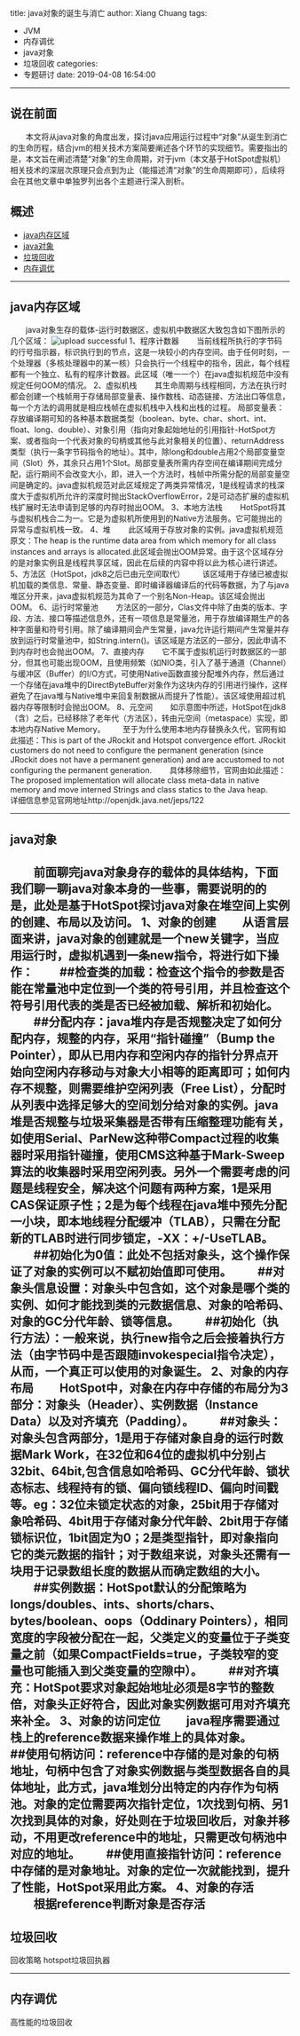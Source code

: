 title: java对象的诞生与消亡
author: Xiang Chuang
tags:
  - JVM
  - 内存调优
  - java对象
  - 垃圾回收
categories:
  - 专题研讨
date: 2019-04-08 16:54:00
---
## 说在前面
&emsp;&emsp;本文将从java对象的角度出发，探讨java应用运行过程中“对象”从诞生到消亡的生命历程，结合jvm的相关技术方案简要阐述各个环节的实现细节。需要指出的是，本文旨在阐述清楚“对象”的生命周期，对于jvm（本文基于HotSpot虚拟机）相关技术的深层次原理只会点到为止（能描述清“对象”的生命周期即可），后续将会在其他文章中单独罗列出各个主题进行深入剖析。

## 概述
+ [java内存区域](#partI)
+ [java对象](#partII)
+ [垃圾回收](#partIII)
+ [内存调优](#partIV)

----------------------------------

## java内存区域
&emsp;&emsp;java对象生存的载体-运行时数据区，虚拟机中数据区大致包含如下图所示的几个区域： 
![upload successful](\images\pasted-74.png)
1、程序计数器
&emsp;&emsp;当前线程所执行的字节码的行号指示器，标识执行到的节点，这是一块较小的内存空间。由于任何时刻，一个处理器（多核处理器中的某一核）只会执行一个线程中的指令，因此，每个线程都有一个独立、私有的程序计数器。此区域（唯一一个）在java虚拟机规范中没有规定任何OOM的情况。
2、虚拟机栈
&emsp;&emsp;其生命周期与线程相同，方法在执行时都会创建一个栈帧用于存储局部变量表、操作数栈、动态链接、方法出口等信息，每一个方法的调用就是相应栈帧在虚拟机栈中入栈和出栈的过程。
局部变量表：存放编译期可知的各种基本数据类型（boolean、byte、char、short、int、float、long、double）、对象引用（指向对象起始地址的引用指针-HotSpot方案、或者指向一个代表对象的句柄或其他与此对象相关的位置）、returnAddress类型（执行一条字节码指令的地址）。其中，除long和double占用2个局部变量空间（Slot）外，其余只占用1个Slot。局部变量表所需内存空间在编译期间完成分配，运行期间不会改变大小，即，进入一个方法时，栈帧中所需分配的局部变量空间是确定的。java虚拟机规范对此区域规定了两类异常情况，1是线程请求的栈深度大于虚拟机所允许的深度时抛出StackOverflowError，2是可动态扩展的虚拟机栈扩展时无法申请到足够的内存时抛出OOM。
3、本地方法栈
&emsp;&emsp;HotSpot将其与虚拟机栈合二为一。它是为虚拟机所使用到的Native方法服务。它可能抛出的异常与虚拟机栈一致。
4、堆
&emsp;&emsp;此区域用于存放对象的实例。java虚拟机规范原文：The heap is the runtime data area from which memory for all class instances and arrays is allocated.此区域会抛出OOM异常。由于这个区域存分的是对象实例且是线程共享区域，因此在后续的内容中将以此为核心进行讲述。
5、方法区（HotSpot，jdk8之后已由元空间取代）
&emsp;&emsp;该区域用于存储已被虚拟机加载的类信息、常量、静态变量、即时编译器编译后的代码等数据，为了与java堆区分开来，java虚拟机规范为其命了一个别名Non-Heap。该区域会抛出OOM。
6、运行时常量池
&emsp;&emsp;方法区的一部分，Clas文件中除了由类的版本、字段、方法、接口等描述信息外，还有一项信息是常量池，用于存放编译期生产的各种字面量和符号引用。除了编译期间会产生常量，java允许运行期间产生常量并存放到运行时常量池中，如String.intern()。该区域是方法区的一部分，因此申请不到内存时也会抛出OOM。
7、直接内存
&emsp;&emsp;它不属于虚拟机运行时数据区的一部分，但其也可能出现OOM，且使用频繁（如NIO类，引入了基于通道（Channel）与缓冲区（Buffer）的I/O方式，可使用Native函数直接分配堆外内存，然后通过一个存储在java堆中的DirectByteBuffer对象作为这块内存的引用进行操作，这样避免了在java堆与Native堆中来回复制数据从而提升了性能）。该区域使用超过机器内存等限制时会抛出OOM。
8、元空间
&emsp;&emsp;如示意图中所述，HotSpot在jdk8（含）之后，已经移除了老年代（方法区），转由元空间（metaspace）实现，即本地内存Native Memory。
&emsp;&emsp;至于为什么使用本地内存替换永久代，官网有如此描述：This is part of the JRockit and Hotspot convergence effort. JRockit customers do not need to configure the permanent generation (since JRockit does not have a permanent generation) and are accustomed to not configuring the permanent generation.
&emsp;&emsp;具体移除细节，官网由如此描述：The proposed implementation will allocate class meta-data in native memory and move interned Strings and class statics to the Java heap.
&emsp;&emsp;详细信息参见官网地址http://openjdk.java.net/jeps/122

----------------------------------

## java对象
 
&emsp;&emsp;前面聊完java对象身存的载体的具体结构，下面我们聊一聊java对象本身的一些事，需要说明的的是，此处是基于HotSpot探讨java对象在堆空间上实例的创建、布局以及访问。
1、对象的创建
&emsp;&emsp;从语言层面来讲，java对象的创建就是一个new关键字，当应用运行时，虚拟机遇到一条new指令，将进行如下操作：
&emsp;&emsp;##检查类的加载：检查这个指令的参数是否能在常量池中定位到一个类的符号引用，并且检查这个符号引用代表的类是否已经被加载、解析和初始化。
&emsp;&emsp;##分配内存：java堆内存是否规整决定了如何分配内存，规整的内存，采用“指针碰撞”（Bump the Pointer），即从已用内存和空闲内存的指针分界点开始向空闲内存移动与对象大小相等的距离即可；如何内存不规整，则需要维护空闲列表（Free List），分配时从列表中选择足够大的空间划分给对象的实例。java堆是否规整与垃圾采集器是否带有压缩整理功能有关，如使用Serial、ParNew这种带Compact过程的收集器时采用指针碰撞，使用CMS这种基于Mark-Sweep算法的收集器时采用空闲列表。另外一个需要考虑的问题是线程安全，解决这个问题有两种方案，1是采用CAS保证原子性；2是为每个线程在java堆中预先分配一小块，即本地线程分配缓冲（TLAB），只需在分配新的TLAB时进行同步锁定，-XX：+/-UseTLAB。
&emsp;&emsp;##初始化为0值：此处不包括对象头，这个操作保证了对象的实例可以不赋初始值即可使用。
&emsp;&emsp;##对象头信息设置：对象头中包含如，这个对象是哪个类的实例、如何才能找到类的元数据信息、对象的哈希码、对象的GC分代年龄、锁等信息。
&emsp;&emsp;##初始化（执行<init>方法）：一般来说，执行new指令之后会接着执行<init>方法（由字节码中是否跟随invokespecial指令决定），从而，一个真正可以使用的对象诞生。
2、对象的内存布局
&emsp;&emsp;HotSpot中，对象在内存中存储的布局分为3部分：对象头（Header）、实例数据（Instance Data）以及对齐填充（Padding）。
&emsp;&emsp;##对象头：对象头包含两部分，1是用于存储对象自身的运行时数据Mark Work，在32位和64位的虚拟机中分别占32bit、64bit,包含信息如哈希码、GC分代年龄、锁状态标志、线程持有的锁、偏向锁线程ID、偏向时间戳等。eg：32位未锁定状态的对象，25bit用于存储对象哈希码、4bit用于存储对象分代年龄、2bit用于存储锁标识位，1bit固定为0；2是类型指针，即对象指向它的类元数据的指针；对于数组来说，对象头还需有一块用于记录数组长度的数据从而确定数组的大小。
&emsp;&emsp;##实例数据：HotSpot默认的分配策略为longs/doubles、ints、shorts/chars、bytes/boolean、oops（Oddinary Pointers），相同宽度的字段被分配在一起，父类定义的变量位于子类变量之前（如果CompactFields=true，子类较窄的变量也可能插入到父类变量的空隙中）。
&emsp;&emsp;##对齐填充：HotSpot要求对象起始地址必须是8字节的整数倍，对象头正好符合，因此对象实例数据可用对齐填充来补全。
3、对象的访问定位
&emsp;&emsp;java程序需要通过栈上的reference数据来操作堆上的具体对象。
&emsp;&emsp;##使用句柄访问：reference中存储的是对象的句柄地址，句柄中包含了对象实例数据与类型数据各自的具体地址，此方式，java堆划分出特定的内存作为句柄池。对象的定位需要两次指针定位，1次找到句柄、另1次找到具体的对象，好处则在于垃圾回收后，对象并移动，不用更改reference中的地址，只需更改句柄池中对应的地址。
&emsp;&emsp;##使用直接指针访问：reference中存储的是对象地址。对象的定位一次就能找到，提升了性能，HotSpot采用此方案。
4、对象的存活  
&emsp;&emsp;根据reference判断对象是否存活  
----------------------------------

## 垃圾回收
 
回收策略
hotspot垃圾回执器

----------------------------------

## 内存调优
 
高性能的垃圾回收